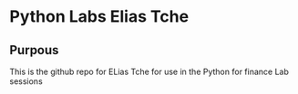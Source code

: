 # Python Labs Elias Tche

## Purpous
This is the github repo for ELias Tche for use in the Python for finance Lab sessions
